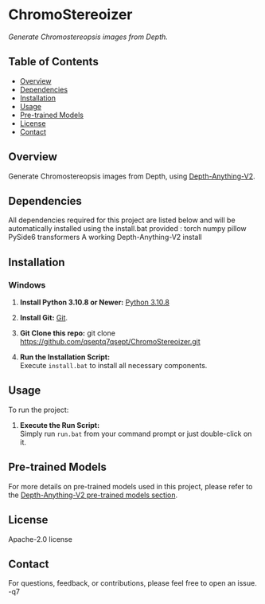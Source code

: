 # ChromoStereoizer

_Generate Chromostereopsis images from Depth._

## Table of Contents

- [Overview](#overview)
- [Dependencies](#dependencies)
- [Installation](#installation)
- [Usage](#usage)
- [Pre-trained Models](#pre-trained-models)
- [License](#license)
- [Contact](#contact)

## Overview

Generate Chromostereopsis images from Depth, using [Depth-Anything-V2](https://github.com/DepthAnything/Depth-Anything-V2).

## Dependencies

All dependencies required for this project are listed below and will be automatically installed using the install.bat provided :
torch
numpy
pillow
PySide6
transformers
A working Depth-Anything-V2 install

## Installation

### Windows

1. **Install Python 3.10.8 or Newer:**
   [Python 3.10.8](https://www.python.org/downloads/release/python-3108/)

2. **Install Git:**
   [Git](https://git-scm.com/downloads).

2. **Git Clone this repo:**
   git clone https://github.com/qseptq7qsept/ChromoStereoizer.git

4. **Run the Installation Script:**  
   Execute `install.bat` to install all necessary components.

## Usage

To run the project:

1. **Execute the Run Script:**  
   Simply run `run.bat` from your command prompt or just double-click on it.

## Pre-trained Models

For more details on pre-trained models used in this project, please refer to the [Depth-Anything-V2 pre-trained models section](https://github.com/DepthAnything/Depth-Anything-V2?tab=readme-ov-file#pre-trained-models).

## License

Apache-2.0 license

## Contact

For questions, feedback, or contributions, please feel free to open an issue. -q7
